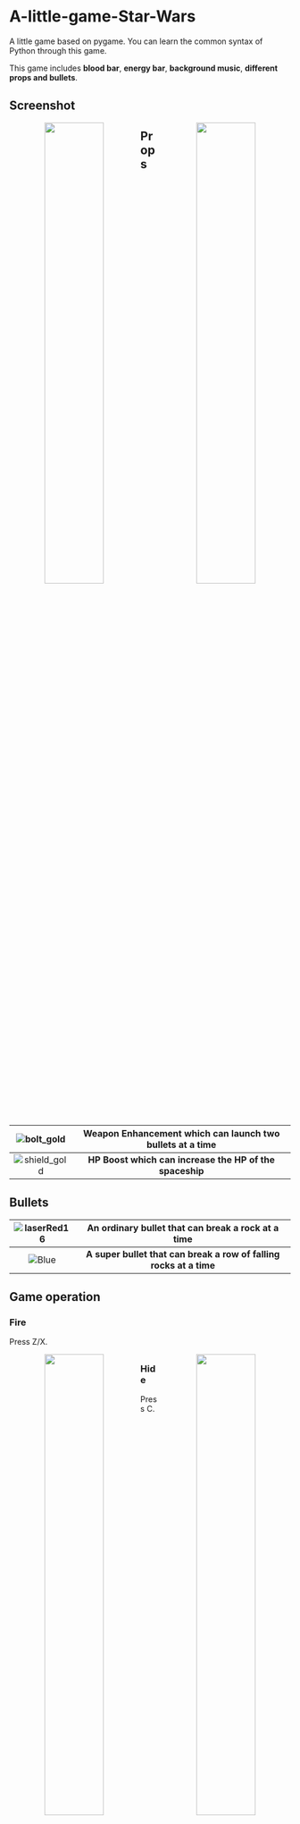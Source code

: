 # A-little-game-Star-Wars
A little game based on pygame. You can learn the common syntax of Python through this game. 

This game includes **blood bar**, **energy bar**, **background music**, **different props and bullets**.


## Screenshot

<div align = "center">
<img src = "https://user-images.githubusercontent.com/53985277/126167468-5107f721-f876-4fa5-9646-226e3a3f30ea.png" width = "46%" align = left /><img src = "https://user-images.githubusercontent.com/53985277/126167489-cc7a50db-3283-4164-a11e-8be8ae28132e.png"  width = "46%" align = right />
</div>



## 

## Props
|![bolt_gold](https://user-images.githubusercontent.com/53985277/126169320-c3c311ef-5087-4e1b-9dee-8cd8486a34f6.png)| Weapon Enhancement which can launch two bullets at a time |
|:--------:|:-------------:|
|![shield_gold](https://user-images.githubusercontent.com/53985277/126169220-a11d1592-882a-4674-800f-095aa27e28e0.png)| **HP Boost which can increase the HP of the spaceship** |

## Bullets

| ![laserRed16](https://user-images.githubusercontent.com/53985277/126169382-785377b3-172e-4644-8b09-4596d3ac0f59.png) | An ordinary bullet that can break a rock at a time|
|:--------:|:-------------:|
|![Blue](https://user-images.githubusercontent.com/53985277/126169375-2ce76adc-cb4a-41d1-9be7-fba3248fe586.png)| **A super bullet that can break a row of falling rocks at a time** |

## Game operation 
### Fire
Press Z/X.
<div align = "center">
<img src = "https://user-images.githubusercontent.com/53985277/126167539-62509870-7f9a-416c-8974-86731f897bcc.png" width = "46%" align = left /><img src = "https://user-images.githubusercontent.com/53985277/126167627-a8a6d8f6-d5da-42e4-9654-21426ce5d703.png"  width = "46%" align = right />
</div>




## 
### Hide
Press C.
<div align = "center">
<img src = "https://user-images.githubusercontent.com/53985277/126167844-22e11810-e261-4cea-8da2-0662f87e6d2a.png" width = "46%" align = center />
</div>


##

### Using Probs
After using **Weapon Enhancement**.
<div align = "center">
<img src = "https://user-images.githubusercontent.com/53985277/126167759-a8846bab-b148-411a-a7f5-b8235615296c.png" width = "46%" align = left />
</div>
